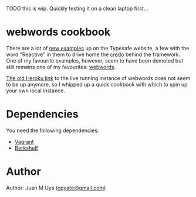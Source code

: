 TODO this is wip. Quickly testing it on a clean laptop first...

# webwords cookbook

There are a lot of [new examples](http://typesafe.com/activator/templates) up on the Typesafe website, a few with the word "Reactive" in them to drive home the [credo](http://www.reactivemanifesto.org/) behind the framework. One of my favourite examples, however, seem to have been demoted but still remains one of my favourites: [webwords](https://github.com/typesafehub/webwords).

[The old Heroku link](http://webwords.herokuapp.com/) to the live running instance of webwords does not seem to be up anymore, so I whipped up a quick cookbook with which to spin up your own local instance.

# Dependencies

You need the following dependencies:

* [Vagrant](vagrantup.com)
* [Berkshelf](http://berkshelf.com/)


# Author

Author: Juan M Uys (<opyate@gmail.com>)
